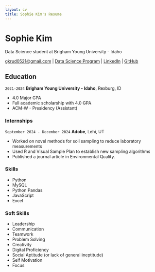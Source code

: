 ```yaml
---
layout: cv
title: Sophie Kim's Resume
---
```

# Sophie Kim
Data Science student at Brigham Young University - Idaho

<div id="webaddress">
<a href="gkrud0521@gmail.com">gkrud0521@gmail.com</a>
| <a href="https://byuidatascience.github.io/development.html">Data Science Program</a>
| <a href="linkedin.com/in/sophie-kim-090a03218">LinkedIn</a>
| <a href="https://github.com/hakyung0521">GitHub</a>
</div>

<!-- https://www.monique.tech/the-art-of-markdown -->

## Education

`2021-2024`
__Brigham Young University - Idaho__, Rexburg, ID

- 4.0 Major GPA
- Full academic scholarship with 4.0 GPA
- ACM-W - Presidency (Assistant)

### Internships

`September 2024 - December 2024`
__Adobe__, Lehi, UT

- Worked on novel methods for soil sampling to reduce laboratory measurements
- Used R and Visual Sample Plan to establish new sampling algorithms
- Published a journal article in Environmental Quality.

### Skills
- Python
- MySQL
- Python Pandas
- JavaScript
- Excel

### Soft Skills
- Leadership
- Communication
- Teamwork
- Problem Solving
- Creativity
- Digital Proficiency
- Social Aptitude (or lack of general ineptitude)
- Self Motivation
- Focus



<!-- ### Footer

Last updated: May 2013 -->


